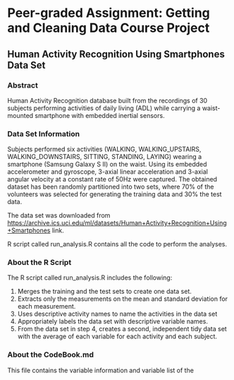 # Peer-graded Assignment: Getting and Cleaning Data Course Project
## Human Activity Recognition Using Smartphones Data Set

### Abstract 

Human Activity Recognition database built from the recordings of 30 subjects performing activities of daily living (ADL) while carrying a waist-mounted smartphone with embedded inertial sensors.

### Data Set Information

Subjects performed six activities (WALKING, WALKING_UPSTAIRS, WALKING_DOWNSTAIRS, SITTING, STANDING, LAYING) wearing a smartphone (Samsung Galaxy S II) on the waist. 
Using its embedded accelerometer and gyroscope, 3-axial linear acceleration and 3-axial angular velocity at a constant rate of 50Hz were captured. 
The obtained dataset has been randomly partitioned into two sets, where 70% of the volunteers was selected for generating the training data and 30% the test data. 

The data set was downloaded from https://archive.ics.uci.edu/ml/datasets/Human+Activity+Recognition+Using+Smartphones link.

R script called run_analysis.R contains all the code to perform the analyses.

### About the R Script

The R script called run_analysis.R includes the following:
1. Merges the training and the test sets to create one data set.
2. Extracts only the measurements on the mean and standard deviation for each measurement. 
3. Uses descriptive activity names to name the activities in the data set
4. Appropriately labels the data set with descriptive variable names. 
5. From the data set in step 4, creates a second, independent tidy data set with the average of each variable for each activity and each subject.

### About the CodeBook.md

This file contains the variable information and variable list of the
